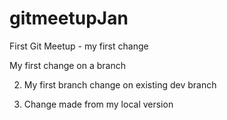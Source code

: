 # gitmeetupJan

First Git Meetup - my first change

My first change on a branch

2) My first branch change on existing dev branch

3) Change made from my local version
